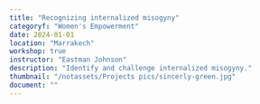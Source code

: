 ```yaml
---
title: "Recognizing internalized misogyny"
categoryf: "Women's Empowerment"
date: 2024-01-01
location: "Marrakech"
workshop: true
instructor: "Eastman Johnson"
description: "Identify and challenge internalized misogyny."
thumbnail: "/notassets/Projects pics/sincerly-green.jpg"
document: ""
---
```

